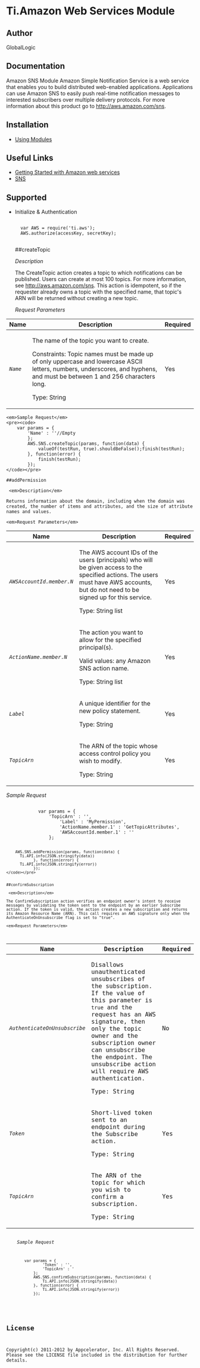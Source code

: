# Ti.Amazon Web Services Module

## Author

GlobalLogic

## Documentation

Amazon SNS Module
Amazon Simple Notification Service is a web service that enables you to build distributed web-enabled applications. Applications can use Amazon SNS to easily push real-time notification messages to interested subscribers over multiple delivery protocols. For more information about this product go to http://aws.amazon.com/sns.

## Installation

* [ Using Modules ]( http://docs.appcelerator.com/titanium/latest/index.html#!/guide/Using_Modules )

## Useful Links

* [ Getting Started with Amazon web services ]( http://docs.amazonwebservices.com/gettingstarted/latest/awsgsg-intro/intro.html )    
* [ SNS ]( http://aws.amazon.com/documentation/sns/ )


## Supported

* Initialize & Authentication
	<pre><code>
	var AWS = require('ti.aws');
	AWS.authorize(accessKey, secretKey);
	</code></pre>



	##createTopic

	 <em>Description</em>

	The CreateTopic action creates a topic to which notifications can be published. Users can create at most 100 topics. For more information, see http://aws.amazon.com/sns. This action is idempotent, so if the requester already owns a topic with the specified name, that topic's ARN will be returned without creating a new topic.

	<em>Request Parameters</em>
<div class="informaltable"><table cellspacing="0" border="0"><colgroup><col><col><col></colgroup><thead><tr><th> Name </th><th> Description </th><th> Required </th></tr></thead><tbody><tr><td>
                     <em class="parameter"><code>Name</code></em>
                  </td><td>
                     <p>The name of the topic you want to create.</p>
                     <p>Constraints: Topic names must be made up of 
    only uppercase and lowercase ASCII letters, numbers, underscores, and hyphens, and must be 
    between 1 and 256 characters long. </p>
                     <p class="simpara">
            Type:
              String</p>
                  </td><td>Yes</td></tr></tbody></table></div>

	<em>Sample Request</em>
	<pre><code>
	    var params = {
  			'Name' : ''//Empty
			};
			AWS.SNS.createTopic(params, function(data) {
				valueOf(testRun, true).shouldBeFalse();finish(testRun);
			}, function(error) {
				finish(testRun);
			});
	</code></pre>
	
	##addPermission

	 <em>Description</em>

	Returns information about the domain, including when the domain was created, the number of items and attributes, and the size of attribute names and values.

	<em>Request Parameters</em>
<div class="informaltable"><table cellspacing="0" border="0"><colgroup><col><col><col></colgroup><thead><tr><th> Name </th><th> Description </th><th> Required </th></tr></thead><tbody><tr><td>
                     <em class="parameter"><code>AWSAccountId.member.N</code></em>
                  </td><td>
                     <p>The AWS account IDs of the users (principals) who will be given access to the specified
    actions. The users must have AWS accounts, but do not need to be signed up 
    for this service. </p>
                     <p class="simpara">
            Type:
              String
                    list
                </p>
                  </td><td>Yes</td></tr><tr><td>
                     <em class="parameter"><code>ActionName.member.N</code></em>
                  </td><td>
                     <p>The action you want to allow for the specified principal(s).</p>
                     <p>Valid values: any Amazon SNS action name.</p>
                     <p class="simpara">
            Type:
              String
                    list
                </p>
                  </td><td>Yes</td></tr><tr><td>
                     <em class="parameter"><code>Label</code></em>
                  </td><td>
                     <p>A unique identifier for the new policy statement.</p>
                     <p class="simpara">
            Type:
              String</p>
                  </td><td>Yes</td></tr><tr><td>
                     <em class="parameter"><code>TopicArn</code></em>
                  </td><td>
                     <p>The ARN of the topic whose access control policy you wish to modify.</p>
                     <p class="simpara">
            Type:
              String</p>
                  </td><td>Yes</td></tr></tbody></table></div>
	<em>Sample Request</em>
	<pre><code>
 		    var params = {
  				'TopicArn' : '',
					'Label' : 'MyPermission',
					'ActionName.member.1' : 'GetTopicAttributes',
					'AWSAccountId.member.1' : ''
				};

        AWS.SNS.addPermission(params, function(data) {
          Ti.API.info(JSON.stringify(data))
				}, function(error) {	
          Ti.API.info(JSON.stringify(error))
				});
	</code></pre>
	

	##confirmSubscription

	 <em>Description</em>

	The ConfirmSubscription action verifies an endpoint owner's intent to receive messages by validating the token sent to the endpoint by an earlier Subscribe action. If the token is valid, the action creates a new subscription and returns its Amazon Resource Name (ARN). This call requires an AWS signature only when the AuthenticateOnUnsubscribe flag is set to "true".

	<em>Request Parameters</em>
<div class="informaltable"><table cellspacing="0" border="0"><colgroup><col><col><col></colgroup><thead><tr><th> Name </th><th> Description </th><th> Required </th></tr></thead><tbody><tr><td>
                     <em class="parameter"><code>AuthenticateOnUnsubscribe</code></em>
                  </td><td>
                     <p>Disallows unauthenticated unsubscribes of the subscription. 
    If the value of this parameter is <code class="code">true</code> and the request has an AWS signature, then only the topic owner
    and the subscription owner can unsubscribe the endpoint.  The unsubscribe
    action will require AWS authentication. </p>
                     <p class="simpara">
            Type:
              String</p>
                  </td><td>No</td></tr><tr><td>
                     <em class="parameter"><code>Token</code></em>
                  </td><td>
                     <p>Short-lived token sent to an endpoint during the Subscribe action.</p>
                     <p class="simpara">
            Type:
              String</p>
                  </td><td>Yes</td></tr><tr><td>
                     <em class="parameter"><code>TopicArn</code></em>
                  </td><td>
                     <p>The ARN of the topic for which you wish to confirm a subscription.</p>
                     <p class="simpara">
            Type:
              String</p>
                  </td><td>Yes</td></tr></tbody></table></div>
	<em>Sample Request</em>
	<pre><code>
   	    var params = {
    			'Token' : '',
  				'TopicArn' : '
  			};
  			AWS.SNS.confirmSubscription(params, function(data) {
  				Ti.API.info(JSON.stringify(data))
  			}, function(error) {
  				Ti.API.info(JSON.stringify(error))
  			});
	</code></pre>
	



## License

Copyright(c) 2011-2012 by Appcelerator, Inc. All Rights Reserved. Please see the LICENSE file included in the distribution for further details.


